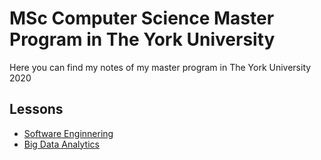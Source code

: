 # MSc Computer Science Master Program in The York University

Here you can find my notes of my master program in The York University 2020


## Lessons

* [Software Enginnering](/software-engineering/Home.md)
* [Big Data Analytics](/big-data-analytics/Home.md)